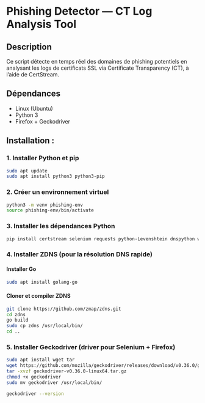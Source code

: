 # Phishing Detector — CT Log Analysis Tool

## Description

Ce script détecte en temps réel des domaines de phishing potentiels en analysant les logs de certificats SSL via Certificate Transparency (CT), à l’aide de CertStream.

## Dépendances

- Linux (Ubuntu)
- Python 3
- Firefox + Geckodriver

## Installation :

### 1. Installer Python et pip
```bash
sudo apt update
sudo apt install python3 python3-pip
```

### 2. Créer un environnement virtuel
```bash
python3 -m venv phishing-env
source phishing-env/bin/activate
```

### 3. Installer les dépendances Python
```bash
pip install certstream selenium requests python-Levenshtein dnspython whois
```

### 4. Installer ZDNS (pour la résolution DNS rapide)

#### Installer Go
```bash
sudo apt install golang-go
```

#### Cloner et compiler ZDNS
```bash
git clone https://github.com/zmap/zdns.git
cd zdns
go build
sudo cp zdns /usr/local/bin/
cd ..
```

### 5. Installer Geckodriver (driver pour Selenium + Firefox)
```bash
sudo apt install wget tar
wget https://github.com/mozilla/geckodriver/releases/download/v0.36.0/geckodriver-v0.36.0-linux64.tar.gz
tar -xvzf geckodriver-v0.36.0-linux64.tar.gz 
chmod +x geckodriver
sudo mv geckodriver /usr/local/bin/

geckodriver --version
```